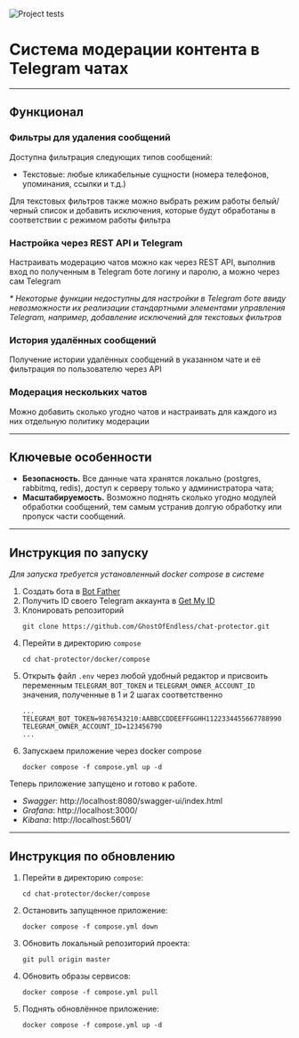 ![Project tests](https://github.com/GhostOfEndless/chat-protector/actions/workflows/measure-coverage-workflow.yml/badge.svg)
# Система модерации контента в Telegram чатах

---
## Функционал
### Фильтры для удаления сообщений
Доступна фильтрация следующих типов сообщений:
* Текстовые: любые кликабельные сущности (номера телефонов, упоминания, ссылки и т.д.)

Для текстовых фильтров также можно выбрать режим работы белый/черный список и добавить исключения, 
которые будут обработаны в соответствии с режимом работы фильтра

### Настройка через REST API и Telegram
Настраивать модерацию чатов можно как через REST API, выполнив вход по полученным в Telegram боте логину и паролю, 
а можно через сам Telegram

_* Некоторые функции недоступны для настройки в Telegram боте ввиду невозможности их реализации стандартными 
элементами управления Telegram, например, добавление исключений для текстовых фильтров_

### История удалённых сообщений
Получение истории удалённых сообщений в указанном чате и её фильтрация по пользователю через API

### Модерация нескольких чатов
Можно добавить сколько угодно чатов и настраивать для каждого из них отдельную политику модерации

---
## Ключевые особенности
* __Безопасность.__ Все данные чата хранятся локально (postgres, rabbitmq, redis), доступ к серверу только 
у администратора чата;
* __Масштабируемость.__ Возможно поднять сколько угодно модулей обработки сообщений, тем самым устранив долгую 
обработку или пропуск части сообщений.

---
## Инструкция по запуску
_Для запуска требуется установленный docker compose в системе_
1. Создать бота в [Bot Father](https://t.me/BotFather)
2. Получить ID своего Telegram аккаунта в [Get My ID](https://t.me/getmyid_bot)
3. Клонировать репозиторий
   ```
   git clone https://github.com/GhostOfEndless/chat-protector.git
   ```
4. Перейти в директорию `compose`
   ```
   cd chat-protector/docker/compose
   ```
5. Открыть файл `.env` через любой удобный редактор и присвоить переменным `TELEGRAM_BOT_TOKEN` и 
`TELEGRAM_OWNER_ACCOUNT_ID` значения, полученные в 1 и 2 шагах соответственно
   ```
   ...
   TELEGRAM_BOT_TOKEN=9876543210:AABBCCDDEEFFGGHH1122334455667788990
   TELEGRAM_OWNER_ACCOUNT_ID=123456790
   ...
   ```
6. Запускаем приложение через docker compose
   ```
   docker compose -f compose.yml up -d
   ```
Теперь приложение запущено и готово к работе.
* _Swagger_: http://localhost:8080/swagger-ui/index.html
* _Grafana_: http://localhost:3000/
* _Kibana_: http://localhost:5601/

---
## Инструкция по обновлению
1. Перейти в директорию `compose`:
   ```
   cd chat-protector/docker/compose
   ```
2. Остановить запущенное приложение:
   ```
   docker compose -f compose.yml down
   ```
3. Обновить локальный репозиторий проекта:
   ```
   git pull origin master
   ```
4. Обновить образы сервисов:
   ```
   docker compose -f compose.yml pull
   ```
5. Поднять обновлённое приложение:
   ```
   docker compose -f compose.yml up -d
   ```